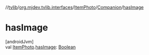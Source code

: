 //[tvlib](../../../../index.md)/[org.mjdev.tvlib.interfaces](../../index.md)/[ItemPhoto](../index.md)/[Companion](index.md)/[hasImage](has-image.md)

# hasImage

[androidJvm]\
val [ItemPhoto](../index.md).[hasImage](has-image.md): [Boolean](https://kotlinlang.org/api/latest/jvm/stdlib/kotlin/-boolean/index.html)
